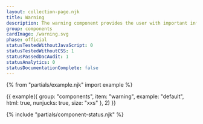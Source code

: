 ```yaml
---
layout: collection-page.njk
title: Warning
description: The warning component provides the user with important information about the page or article.
group: components
cardImage: /warning.svg
phase: official
statusTestedWithoutJavaScript: 0
statusTestedWithoutCSS: 1
statusPassedDacAudit: 1
statusAnalytics: 0
statusDocumentationComplete: false
---
```


{% from "partials/example.njk" import example %}

{{ example({ group: "components", item: "warning", example: "default", html: true, nunjucks: true, size: "xxs" }, 2) }}

{% include "partials/component-status.njk" %}
